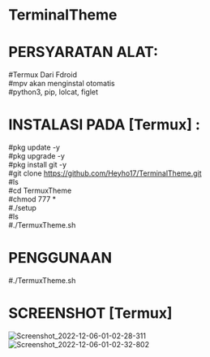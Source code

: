 # TerminalTheme

# PERSYARATAN ALAT:
#Termux Dari Fdroid                                               
#mpv akan menginstal otomatis                                                
#python3, pip, lolcat, figlet                                                
# INSTALASI PADA [Termux] :
#pkg update -y                                                               
#pkg upgrade -y                                                              
#pkg install git -y                                                          
#git clone https://github.com/Heyho17/TerminalTheme.git   
#ls                                                                     
#cd TermuxTheme                                                                     
#chmod 777 *                                                             
#./setup                                                                
#ls                                                      
#./TermuxTheme.sh                                                    
# PENGGUNAAN
#./TermuxTheme.sh                                                      
# SCREENSHOT [Termux]
![Screenshot_2022-12-06-01-02-28-311](https://user-images.githubusercontent.com/117260932/205728251-aae2e588-3478-439a-970e-9e99a85d1daa.png)
![Screenshot_2022-12-06-01-02-32-802](https://user-images.githubusercontent.com/117260932/205729498-13ba243a-02c0-469e-959e-7745a4841b5d.png)

